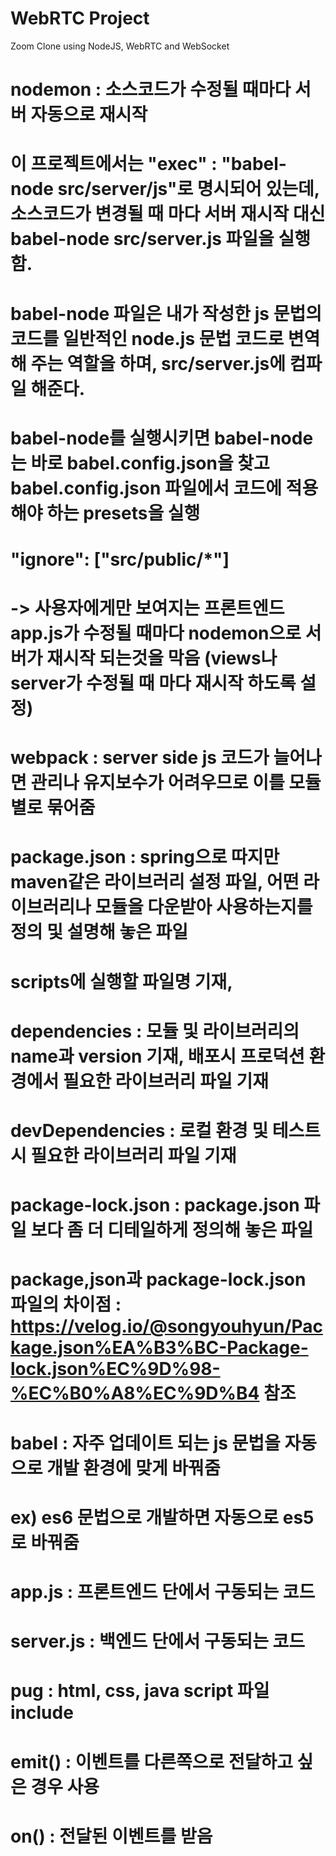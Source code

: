 # WebRTC Project

Zoom Clone using NodeJS, WebRTC and WebSocket

# nodemon : 소스코드가 수정될 때마다 서버 자동으로 재시작
# 이 프로젝트에서는 "exec" : "babel-node src/server/js"로 명시되어 있는데, 소스코드가 변경될 때 마다 서버 재시작 대신 babel-node src/server.js 파일을 실행함.
# babel-node 파일은 내가 작성한 js 문법의 코드를 일반적인 node.js 문법 코드로 변역해 주는 역할을 하며, src/server.js에 컴파일 해준다.
# babel-node를 실행시키면 babel-node는 바로 babel.config.json을 찾고 babel.config.json 파일에서 코드에 적용해야 하는 presets을 실행

# "ignore": ["src/public/*"]
#   -> 사용자에게만 보여지는 프론트엔드 app.js가 수정될 때마다 nodemon으로 서버가 재시작 되는것을 막음 (views나 server가 수정될 때 마다 재시작 하도록 설정)

# webpack : server side js 코드가 늘어나면 관리나 유지보수가 어려우므로 이를 모듈별로 묶어줌

# package.json : spring으로 따지만 maven같은 라이브러리 설정 파일, 어떤 라이브러리나 모듈을 다운받아 사용하는지를 정의 및 설명해 놓은 파일
# scripts에 실행할 파일명 기재,
# dependencies : 모듈 및 라이브러리의 name과 version 기재, 배포시 프로덕션 환경에서 필요한 라이브러리 파일 기재
# devDependencies : 로컬 환경 및 테스트시 필요한 라이브러리 파일 기재

# package-lock.json : package.json 파일 보다 좀 더 디테일하게 정의해 놓은 파일
# package,json과 package-lock.json 파일의 차이점 : https://velog.io/@songyouhyun/Package.json%EA%B3%BC-Package-lock.json%EC%9D%98-%EC%B0%A8%EC%9D%B4 참조

# babel : 자주 업데이트 되는 js 문법을 자동으로 개발 환경에 맞게 바꿔줌
# ex) es6 문법으로 개발하면 자동으로 es5로 바꿔줌

# app.js : 프론트엔드 단에서 구동되는 코드
# server.js : 백엔드 단에서 구동되는 코드
# pug : html, css, java script 파일 include

# emit() : 이벤트를 다른쪽으로 전달하고 싶은 경우 사용
# on() : 전달된 이벤트를 받음